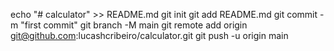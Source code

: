 echo "# calculator" >> README.md
git init
git add README.md
git commit -m "first commit"
git branch -M main
git remote add origin git@github.com:lucashcribeiro/calculator.git
git push -u origin main